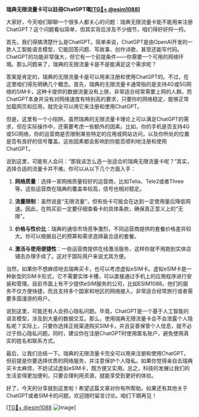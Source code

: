 **瑞典无限流量卡可以註冊ChatGPT嗎[[TG💪+ @esim1088](https://t.me/s/esim1088)]**

大家好，今天咱们聊聊一个很多人都关心的问题：瑞典无限流量卡能不能用来注册ChatGPT？这个问题看似简单，但其实背后涉及不少细节，咱们得好好捋一捋。

首先，我们得搞清楚什么是ChatGPT。简单来说，ChatGPT是由OpenAI开发的一款人工智能语言模型，它能回答问题、写故事、创作诗歌，甚至还能写代码。ChatGPT的功能非常强大，但它有一个前提条件——你需要一个可用的网络环境。那么问题来了，瑞典的无限流量卡是不是能满足这个需求呢？

答案是肯定的，瑞典的无限流量卡是可以用来注册和使用ChatGPT的。不过，在这里咱们得先明确几个概念。首先，瑞典的无限流量卡通常指的是支持4G或5G网络的SIM卡，这种卡提供的数据流量没有上限，非常适合经常需要上网的人群。而ChatGPT本身并没有对网络速度有特别高的要求，只要你的网络稳定，能够正常加载网页和应用，就完全可以用它来注册和使用ChatGPT。

但是，这里有一个小陷阱。虽然瑞典的无限流量卡理论上可以满足ChatGPT的需求，但在实际操作中，还需要考虑一些额外的因素。比如，你的手机是否支持4G或5G网络，你的运营商是否限制某些特定的应用或网站访问，以及你所处的位置是否有良好的信号覆盖。这些因素都会影响到你能否顺利地注册和使用ChatGPT。

说到这里，可能有人会问：“那我该怎么选一张适合的瑞典无限流量卡呢？”其实，选择合适的流量卡并不难。你可以从以下几个方面入手：

1. **网络质量**：选择一家网络质量较好的运营商，比如Telia、Tele2或者Three等。这些运营商在瑞典的覆盖率较高，信号也相对稳定。
   
2. **流量限制**：虽然说是“无限流量”，但有些卡可能会在达到一定使用量后降低网速。因此，在购买前一定要仔细查看卡的具体条款，确保真正意义上的“无限”。

3. **价格与性价比**：瑞典的通信市场竞争激烈，不同运营商提供的套餐价格差异较大。你可以根据自己的预算和需求选择最合适的套餐。

4. **激活与使用便捷性**：一些运营商提供在线激活服务，这样你就不用跑到实体店铺去办理手续了。这对于国际用户来说尤其方便。

当然，如果你不想麻烦地去瑞典买卡，也可以考虑虚拟eSIM卡。虚拟eSIM卡是一种新型的SIM卡形式，它不需要实体卡槽，可以直接通过手机上的应用程序进行安装和管理。目前市面上有不少提供eSIM服务的公司，比如ESIM1088。他们的服务不仅方便快捷，而且支持多个国家和地区的网络接入，非常适合经常旅行或者需要多国漫游的用户。

说到这里，可能还有人会担心隐私问题。毕竟，ChatGPT是一个基于人工智能的语言模型，涉及到大量的数据交互。那么，使用瑞典无限流量卡会不会泄露个人隐私呢？实际上，只要你选择正规渠道购买SIM卡，并且妥善保管个人信息，就不必过于担心隐私问题。同时，建议你在注册ChatGPT时使用匿名账户，避免使用真实的姓名和联系方式。

最后，让我们总结一下。瑞典的无限流量卡完全可以用来注册和使用ChatGPT，但前提是你要选择优质的网络服务，并注意保护个人隐私。如果你觉得亲自去瑞典买卡太麻烦，不妨试试虚拟eSIM卡，既方便又实用。总之，科技的发展让我们的生活变得更加便利，只要合理利用资源，就能享受到更好的体验。

好了，今天的分享就到这里啦！希望这篇文章对你有所帮助。如果还有其他关于ChatGPT或者SIM卡的问题，欢迎随时留言讨论。咱们下期再见！

[[TG💪+ @esim1088](https://t.me/s/esim1088) ![Image](https://i.postimg.cc/4NQfJmqS/Snipaste-2025-05-13-00-14-12.png)]
